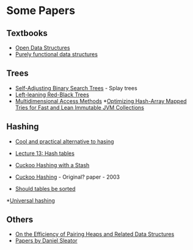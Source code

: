 # Some Papers

## Textbooks

* [Open Data Structures](http://opendatastructures.org/)
* [Purely functional data structures](https://www.cs.cmu.edu/~rwh/theses/okasaki.pdf)

## Trees

* [Self-Adjusting Binary Search Trees](https://www.cs.cmu.edu/~sleator/papers/self-adjusting.pdf) - Splay trees
* [Left-leaning Red-Black Trees](https://www.cs.princeton.edu/~rs/talks/LLRB/LLRB.pdf)
* [Multidimensional Access Methods](http://web.eecs.umich.edu/~jag/eecs584/papers/multidim_index.pdf)
*[Optimizing Hash-Array Mapped Tries for
Fast and Lean Immutable JVM Collections](https://michael.steindorfer.name/publications/oopsla15.pdf)

## Hashing
* [Cool and practical alternative to hasing](http://www.ru.is/faculty/ulfar/CuckooHash.pdf)
* [Lecture 13: Hash tables](http://www.cs.cornell.edu/courses/cs3110/2014fa/lectures/13/lec13.html)
* [Cuckoo Hashing with a Stash](http://citeseerx.ist.psu.edu/viewdoc/summary?doi=10.1.1.152.685)
* [Cuckoo Hashing](http://www.di.ens.fr/~vergnaud/algo0910/Cuckoo.pdf) - Original? paper - 2003

* [Should tables be sorted](https://www.cs.umd.edu/users/gasarch/TOPICS/ramsey/tables.pdf)

*[Universal hashing](https://en.wikipedia.org/wiki/Universal_hashing)
## Others

* [On the Efficiency of Pairing Heaps and Related Data
Structures](http://www.uqac.ca/azinflou/Fichiers840/EfficiencyPairingHeap.pdf)
* [Papers by Daniel Sleator](https://www.cs.cmu.edu/~sleator/papers/)


